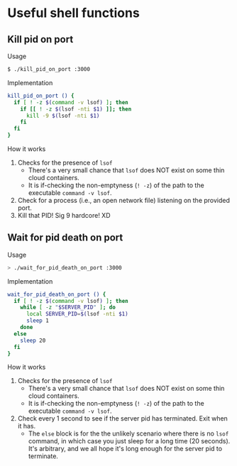 # Useful shell functions

## Kill pid on port

Usage

```bash
$ ./kill_pid_on_port :3000
```

Implementation

```bash
kill_pid_on_port () {
  if [ ! -z $(command -v lsof) ]; then
    if [[ ! -z $(lsof -nti $1) ]]; then
      kill -9 $(lsof -nti $1)
    fi
  fi
}
```

How it works

1. Checks for the presence of `lsof`
   - There's a very small chance that `lsof` does NOT exist on some thin cloud containers.
   - It is if-checking the non-emptyness (`! -z`) of the path to the executable `command -v lsof`.
2. Check for a process (i.e., an open network file) listening on the provided port.
3. Kill that PID! Sig 9 hardcore! XD

## Wait for pid death on port

Usage

```bash
> ./wait_for_pid_death_on_port :3000
```

Implementation

```bash
wait_for_pid_death_on_port () {
  if [ ! -z $(command -v lsof) ]; then
    while [ -z "$SERVER_PID" ]; do
      local SERVER_PID=$(lsof -nti $1)
      sleep 1
    done
  else
    sleep 20
  fi
}
```

How it works

1. Checks for the presence of `lsof`
   - There's a very small chance that `lsof` does NOT exist on some thin cloud containers.
   - It is if-checking the non-emptyness (`! -z`) of the path to the executable `command -v lsof`.
2. Check every 1 second to see if the server pid has terminated. Exit when it has.
   - The `else` block is for the the unlikely scenario where there is no `lsof` command, in which case you just sleep for a long time (20 seconds). It's arbitrary, and we all hope it's long enough for the server pid to terminate.
